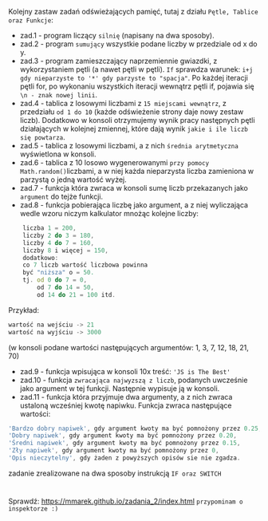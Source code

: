 Kolejny zastaw zadań odświeżających pamięć, tutaj z działu `Pętle, Tablice oraz Funkcje`:

- zad.1 - program liczący `silnię` (napisany na dwa sposoby).
- zad.2 - program `sumujący` wszystkie podane liczby w przedziale od x do y.
- zad.3 - program zamieszczający naprzemiennie gwiazdki, z wykorzystaniem pętli (a nawet pętli w pętli). `If` sprawdza 
warunek: `i+j gdy nieparzyste to '*' gdy parzyste to "spacja"`. Po każdej iteracji pętli for, po wykonaniu wszystkich 
iteracji wewnątrz pętli if, pojawia się `\n - znak nowej linii`.
- zad.4 - tablica z losowymi liczbami z `15 miejscami wewnątrz`, z przedziału `od 1 do 10` (każde odświeżenie strony 
daje nowy zestaw liczb). Dodatkowo w konsoli otrzymujemy wynik pracy następnych pętli działających w kolejnej zmiennej, 
które dają wynik `jakie i ile liczb się powtarza`.
- zad.5 - tablica z losowymi liczbami, a z nich `średnia arytmetyczna` wyświetlona w konsoli.
- zad.6 - tablica z 10 losowo wygenerowanymi `przy pomocy Math.random()`liczbami, a w niej każda nieparzysta liczba 
zamieniona w parzystą o jedną wartość wyżej.
- zad.7 - funkcja która zwraca w konsoli sumę liczb przekazanych jako `argument` do tejże funkcji.
- zad.8 - funkcja pobierająca liczbę jako argument, a z niej wyliczająca wedle wzoru niczym kalkulator mnożąc kolejne liczby: 
```JavaScript 
    liczba 1 = 200,
    liczby 2 do 3 = 180,
    liczby 4 do 7 = 160,
    liczby 8 i więcej = 150,
    dodatkowo:
    co 7 liczb wartość liczbowa powinna 
    być "niższa" o = 50.
    tj. od 0 do 7 = 0,
        od 7 do 14 = 50,
        od 14 do 21 = 100 itd.
```
Przykład:
```JavaScript
wartość na wejściu -> 21
wartość na wyjściu -> 3000
```
(w konsoli podane wartości następujących argumentów: 1, 3, 7, 12, 18, 21, 70)

- zad.9 - funkcja wpisująca w konsoli 10x treść: `'JS is The Best'`
- zad.10 - funkcja `zwracająca najwyzszą z liczb`, podanych uwcześnie jako argument w tej funkcji. 
Następnie wypisuje ją w konsoli.
- zad.11 - funkcja która przyjmuje dwa argumenty, a z nich zwraca ustaloną wcześniej kwotę napiwku. 
Funkcja zwraca następujące wartości:
```JavaScript
'Bardzo dobry napiwek', gdy argument kwoty ma być pomnożony przez 0.25,
'Dobry napiwek', gdy argument kwoty ma być pomnożony przez 0.20,
'Średni napiwek', gdy argument kwoty ma być pomnożony przez 0.15,
'Zły napiwek', gdy argument kwoty ma być pomnożony przez 0,
'Opis nieczytelny', gdy żaden z powyższych opisów sie nie zgadza.
```
zadanie zrealizowane na dwa sposoby instrukcją `IF oraz SWITCH`
#
Sprawdź:
https://mmarek.github.io/zadania_2/index.html
`przypominam o inspektorze :)`